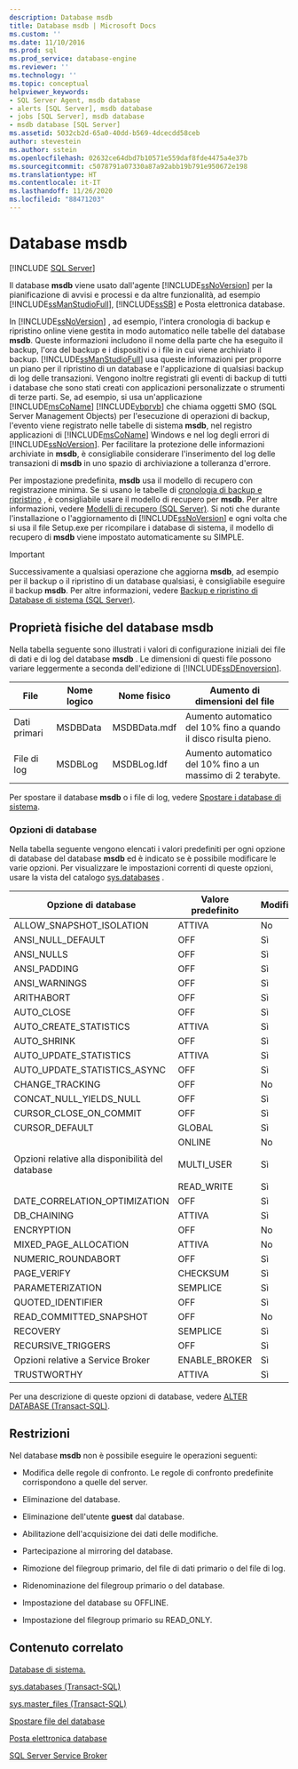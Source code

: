```yaml
---
description: Database msdb
title: Database msdb | Microsoft Docs
ms.custom: ''
ms.date: 11/10/2016
ms.prod: sql
ms.prod_service: database-engine
ms.reviewer: ''
ms.technology: ''
ms.topic: conceptual
helpviewer_keywords:
- SQL Server Agent, msdb database
- alerts [SQL Server], msdb database
- jobs [SQL Server], msdb database
- msdb database [SQL Server]
ms.assetid: 5032cb2d-65a0-40dd-b569-4dcecdd58ceb
author: stevestein
ms.author: sstein
ms.openlocfilehash: 02632ce64dbd7b10571e559daf8fde4475a4e37b
ms.sourcegitcommit: c5078791a07330a87a92abb19b791e950672e198
ms.translationtype: HT
ms.contentlocale: it-IT
ms.lasthandoff: 11/26/2020
ms.locfileid: "88471203"
---
```

# <a name="msdb-database"></a>Database msdb
 [!INCLUDE [SQL Server](../../includes/applies-to-version/sqlserver.md)]

  Il database **msdb** viene usato dall'agente [!INCLUDE[ssNoVersion](../../includes/ssnoversion-md.md)] per la pianificazione di avvisi e processi e da altre funzionalità, ad esempio [!INCLUDE[ssManStudioFull](../../includes/ssmanstudiofull-md.md)], [!INCLUDE[ssSB](../../includes/sssb-md.md)] e Posta elettronica database.  
  
 In [!INCLUDE[ssNoVersion](../../includes/ssnoversion-md.md)] , ad esempio, l'intera cronologia di backup e ripristino online viene gestita in modo automatico nelle tabelle del database **msdb**. Queste informazioni includono il nome della parte che ha eseguito il backup, l'ora del backup e i dispositivi o i file in cui viene archiviato il backup. [!INCLUDE[ssManStudioFull](../../includes/ssmanstudiofull-md.md)] usa queste informazioni per proporre un piano per il ripristino di un database e l'applicazione di qualsiasi backup di log delle transazioni. Vengono inoltre registrati gli eventi di backup di tutti i database che sono stati creati con applicazioni personalizzate o strumenti di terze parti. Se, ad esempio, si usa un'applicazione [!INCLUDE[msCoName](../../includes/msconame-md.md)] [!INCLUDE[vbprvb](../../includes/vbprvb-md.md)] che chiama oggetti SMO (SQL Server Management Objects) per l'esecuzione di operazioni di backup, l'evento viene registrato nelle tabelle di sistema **msdb**, nel registro applicazioni di [!INCLUDE[msCoName](../../includes/msconame-md.md)] Windows e nel log degli errori di [!INCLUDE[ssNoVersion](../../includes/ssnoversion-md.md)]. Per facilitare la protezione delle informazioni archiviate in **msdb**, è consigliabile considerare l'inserimento del log delle transazioni di **msdb** in uno spazio di archiviazione a tolleranza d'errore.  
  
 Per impostazione predefinita, **msdb** usa il modello di recupero con registrazione minima. Se si usano le tabelle di [cronologia di backup e ripristino](../../relational-databases/backup-restore/backup-history-and-header-information-sql-server.md) , è consigliabile usare il modello di recupero per **msdb**. Per altre informazioni, vedere [Modelli di recupero &#40;SQL Server&#41;](../../relational-databases/backup-restore/recovery-models-sql-server.md). Si noti che durante l'installazione o l'aggiornamento di [!INCLUDE[ssNoVersion](../../includes/ssnoversion-md.md)] e ogni volta che si usa il file Setup.exe per ricompilare i database di sistema, il modello di recupero di **msdb** viene impostato automaticamente su SIMPLE.  
  
> [!IMPORTANT]  
>  Successivamente a qualsiasi operazione che aggiorna **msdb**, ad esempio per il backup o il ripristino di un database qualsiasi, è consigliabile eseguire il backup **msdb**. Per altre informazioni, vedere [Backup e ripristino di Database di sistema &#40;SQL Server&#41;](../../relational-databases/backup-restore/back-up-and-restore-of-system-databases-sql-server.md).  
  
## <a name="physical-properties-of-msdb"></a>Proprietà fisiche del database msdb  
 Nella tabella seguente sono illustrati i valori di configurazione iniziali dei file di dati e di log del database **msdb** . Le dimensioni di questi file possono variare leggermente a seconda dell'edizione di [!INCLUDE[ssDEnoversion](../../includes/ssdenoversion-md.md)].  
  
|File|Nome logico|Nome fisico|Aumento di dimensioni del file|  
|----------|------------------|-------------------|-----------------|  
|Dati primari|MSDBData|MSDBData.mdf|Aumento automatico del 10% fino a quando il disco risulta pieno.|  
|File di log|MSDBLog|MSDBLog.ldf|Aumento automatico del 10% fino a un massimo di 2 terabyte.|  
  
 Per spostare il database **msdb** o i file di log, vedere [Spostare i database di sistema](../../relational-databases/databases/move-system-databases.md).  
  
### <a name="database-options"></a>Opzioni di database  
 Nella tabella seguente vengono elencati i valori predefiniti per ogni opzione di database del database **msdb** ed è indicato se è possibile modificare le varie opzioni. Per visualizzare le impostazioni correnti di queste opzioni, usare la vista del catalogo [sys.databases](../../relational-databases/system-catalog-views/sys-databases-transact-sql.md) .  
  
|Opzione di database|Valore predefinito|Modificabile|  
|---------------------|-------------------|---------------------|  
|ALLOW_SNAPSHOT_ISOLATION|ATTIVA|No|  
|ANSI_NULL_DEFAULT|OFF|Sì|  
|ANSI_NULLS|OFF|Sì|  
|ANSI_PADDING|OFF|Sì|  
|ANSI_WARNINGS|OFF|Sì|  
|ARITHABORT|OFF|Sì|  
|AUTO_CLOSE|OFF|Sì|  
|AUTO_CREATE_STATISTICS|ATTIVA|Sì|  
|AUTO_SHRINK|OFF|Sì|  
|AUTO_UPDATE_STATISTICS|ATTIVA|Sì|  
|AUTO_UPDATE_STATISTICS_ASYNC|OFF|Sì|  
|CHANGE_TRACKING|OFF|No|  
|CONCAT_NULL_YIELDS_NULL|OFF|Sì|  
|CURSOR_CLOSE_ON_COMMIT|OFF|Sì|  
|CURSOR_DEFAULT|GLOBAL|Sì|  
|Opzioni relative alla disponibilità del database|ONLINE<br /><br /> MULTI_USER<br /><br /> READ_WRITE|No<br /><br /> Sì<br /><br /> Sì|  
|DATE_CORRELATION_OPTIMIZATION|OFF|Sì|  
|DB_CHAINING|ATTIVA|Sì|  
|ENCRYPTION|OFF|No|  
|MIXED_PAGE_ALLOCATION|ATTIVA|No|  
|NUMERIC_ROUNDABORT|OFF|Sì|  
|PAGE_VERIFY|CHECKSUM|Sì|  
|PARAMETERIZATION|SEMPLICE|Sì|  
|QUOTED_IDENTIFIER|OFF|Sì|  
|READ_COMMITTED_SNAPSHOT|OFF|No|  
|RECOVERY|SEMPLICE|Sì|  
|RECURSIVE_TRIGGERS|OFF|Sì|  
|Opzioni relative a Service Broker|ENABLE_BROKER|Sì|  
|TRUSTWORTHY|ATTIVA|Sì|  
  
 Per una descrizione di queste opzioni di database, vedere [ALTER DATABASE &#40;Transact-SQL&#41;](../../t-sql/statements/alter-database-transact-sql.md).  
  
## <a name="restrictions"></a>Restrizioni  
 Nel database **msdb** non è possibile eseguire le operazioni seguenti:  
  
-   Modifica delle regole di confronto. Le regole di confronto predefinite corrispondono a quelle del server.  
  
-   Eliminazione del database.  
  
-   Eliminazione dell'utente **guest** dal database.  
  
-   Abilitazione dell'acquisizione dei dati delle modifiche.  
  
-   Partecipazione al mirroring del database.  
  
-   Rimozione del filegroup primario, del file di dati primario o del file di log.  
  
-   Ridenominazione del filegroup primario o del database.  
  
-   Impostazione del database su OFFLINE.  
  
-   Impostazione del filegroup primario su READ_ONLY.  
  
## <a name="related-content"></a>Contenuto correlato  
 [Database di sistema.](../../relational-databases/databases/system-databases.md)  
  
 [sys.databases &#40;Transact-SQL&#41;](../../relational-databases/system-catalog-views/sys-databases-transact-sql.md)  
  
 [sys.master_files &#40;Transact-SQL&#41;](../../relational-databases/system-catalog-views/sys-master-files-transact-sql.md)  
  
 [Spostare file del database](../../relational-databases/databases/move-database-files.md)  
  
 [Posta elettronica database](../../relational-databases/database-mail/database-mail.md)  
  
 [SQL Server Service Broker](../../database-engine/configure-windows/sql-server-service-broker.md)  
  
  
